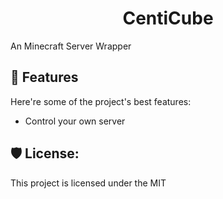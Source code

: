 <h1 align="center" id="title">CentiCube</h1>

<p id="description">An Minecraft Server Wrapper</p>

  
  
<h2>🧐 Features</h2>

Here're some of the project's best features:

*   Control your own server

<h2>🛡️ License:</h2>

This project is licensed under the MIT